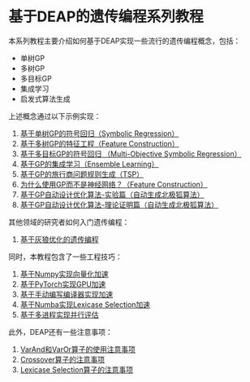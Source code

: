 # 基于DEAP的遗传编程系列教程

本系列教程主要介绍如何基于DEAP实现一些流行的遗传编程概念，包括：

* 单树GP
* 多树GP
* 多目标GP
* 集成学习
* 启发式算法生成

上述概念通过以下示例实现：

1. [基于单树GP的符号回归（Symbolic Regression）](application/symbolic-regression.ipynb)
2. [基于多树GP的特征工程（Feature Construction）](application/feature-construction.ipynb)
3. [基于多目标GP的符号回归 （Multi-Objective Symbolic Regression）](application/multiobjective-sr.ipynb)
4. [基于GP的集成学习（Ensemble Learning）](application/ensemble-learning.ipynb)
5. [基于GP的旅行商问题规则生成（TSP）](application/TSP.ipynb)
6. [为什么使用GP而不是神经网络？（Feature Construction）](application/cross-validation-score.ipynb)
6. [基于GP自动设计优化算法-实验篇（自动生成北极狐算法）](application/automatically-design-de-operators.ipynb)
7. [基于GP自动设计优化算法-理论证明篇（自动生成北极狐算法）](application/theoretical_analysis.ipynb)

其他领域的研究者如何入门遗传编程：
1. [基于灰狼优化的遗传编程](application/grey_wolf_optimizer.ipynb)

同时，本教程包含了一些工程技巧：

1. [基于Numpy实现向量化加速](tricks/numpy-speedup.ipynb)
2. [基于PyTorch实现GPU加速](tricks/pytorch-speedup.ipynb)
3. [基于手动编写编译器实现加速](tricks/compiler-speedup.ipynb)
4. [基于Numba实现Lexicase Selection加速](tricks/numba-lexicase-selection.ipynb)
5. [基于多进程实现并行评估](tricks/multiprocess-speedup.ipynb)

此外，DEAP还有一些注意事项：

1. [VarAnd和VarOr算子的使用注意事项](operator/varor-varand.ipynb)
2. [Crossover算子的注意事项](operator/crossover.ipynb)
2. [Lexicase Selection算子的注意事项](operator/lexicase-selection.ipynb)
